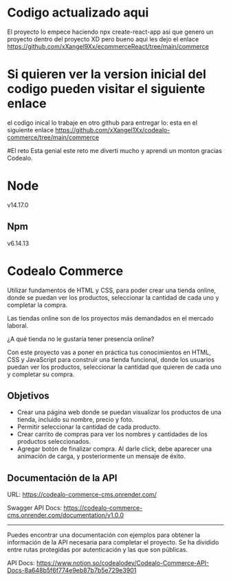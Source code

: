 # Codigo actualizado aqui
El proyecto lo empece haciendo npx create-react-app  asi que genero un proyecto dentro del proyecto XD pero bueno aqui les dejo el enlace
https://github.com/xXangel9Xx/ecommerceReact/tree/main/commerce

# Si quieren ver la version inicial del codigo pueden visitar el siguiente enlace
el codigo inical lo trabaje en otro github para entregar lo: esta en el siguiente enlace https://github.com/xXangel1Xx/codealo-commerce/tree/main/commerce 





#El reto Esta genial este reto me diverti mucho y aprendi un monton gracias Codealo.

# Node 
v14.17.0
## Npm
v6.14.13

# Codealo Commerce

Utilizar fundamentos de HTML y CSS, para poder crear una tienda online, donde se puedan ver los productos, seleccionar la cantidad de cada uno y completar la compra.

Las tiendas online son de los proyectos más demandados en el mercado laboral.

¿A qué tienda no le gustaría tener presencia online?

Con este proyecto vas a poner en práctica tus conocimientos en HTML, CSS y JavaScript para construir una tienda funcional, donde los usuarios puedan ver los productos, seleccionar la cantidad que quieren de cada uno y completar su compra.

## Objetivos

- Crear una página web donde se puedan visualizar los productos de una tienda, incluido su nombre, precio y foto.
- Permitir seleccionar la cantidad de cada producto.
- Crear carrito de compras para ver los nombres y cantidades de los productos seleccionados.
- Agregar botón de finalizar compra. Al darle click, debe aparecer una animación de carga, y posteriormente un mensaje de éxito.

## Documentación de la API

URL: https://codealo-commerce-cms.onrender.com/

Swagger API Docs: https://codealo-commerce-cms.onrender.com/documentation/v1.0.0

---
Puedes encontrar una documentación con ejemplos para obtener la información de la API necesaria para completar el proyecto. Se ha dividido entre rutas protegidas por autenticación y las que son públicas.

API Docs: https://www.notion.so/codealodev/Codealo-Commerce-API-Docs-8a648b5f6f774e9eb87b7b5e729e3901
